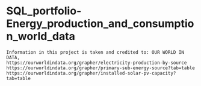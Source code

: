 # SQL_portfolio-Energy_production_and_consumption_world_data

	Information in this project is taken and credited to: OUR WORLD IN DATA, 
	https://ourworldindata.org/grapher/electricity-production-by-source
	https://ourworldindata.org/grapher/primary-sub-energy-source?tab=table
	https://ourworldindata.org/grapher/installed-solar-pv-capacity?tab=table


